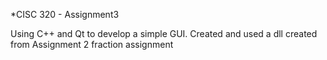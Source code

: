 *CISC 320 - Assignment3

Using C++ and Qt to develop a simple GUI.  Created and used a dll created from Assignment 2 fraction assignment
